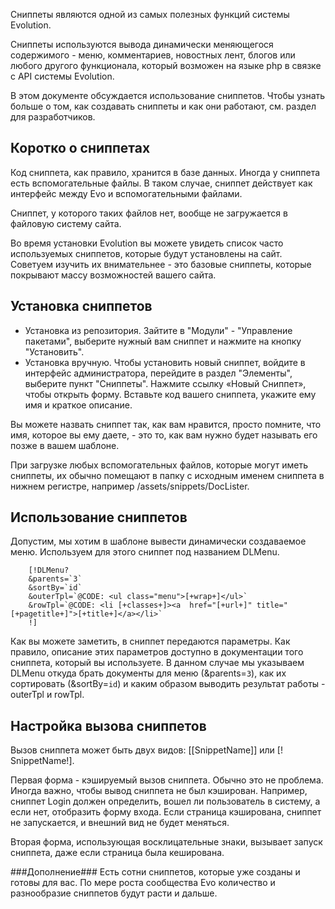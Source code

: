 Сниппеты являются одной из самых полезных функций системы Evolution.

Сниппеты используются вывода динамически меняющегося содержимого - меню, комментариев, новостных лент, блогов или любого другого функционала, который возможен на языке php в связке с API системы Evolution.

В этом документе обсуждается использование сниппетов. Чтобы узнать больше о том, как создавать сниппеты и как они работают, см. раздел для разработчиков.

## Коротко о сниппетах ##

Код сниппета, как правило, хранится в базе данных. Иногда у сниппета есть вспомогательные файлы. В таком случае, сниппет действует как интерфейс между Evo и вспомогательными файлами.

Сниппет, у которого таких файлов нет, вообще не загружается в файловую систему сайта.

Во время установки Evolution вы можете увидеть список часто используемых сниппетов, которые будут установлены на сайт. Советуем изучить их внимательнее - это базовые сниппеты, которые покрывают массу возможностей вашего сайта.

## Установка сниппетов ##

- Установка из репозитория.
Зайтите в "Модули" - "Управление пакетами", выберите нужный вам сниппет и нажмите на кнопку "Установить".
- Установка вручную.
Чтобы установить новый сниппет, войдите в интерфейс администратора, перейдите в раздел "Элементы", выберите пункт "Сниппеты". Нажмите ссылку «Новый Сниппет», чтобы открыть форму. Вставьте код вашего сниппета, укажите ему имя и краткое описание. 

Вы можете назвать сниппет так, как вам нравится, просто помните, что имя, которое вы ему даете, - это то, как вам нужно будет называть его позже в вашем шаблоне.

При загрузке любых вспомогательных файлов, которые могут иметь сниппеты, их обычно помещают в папку с исходным именем сниппета в нижнем регистре, например /assets/snippets/DocLister.

## Использование сниппетов ##
Допустим, мы хотим в шаблоне вывести динамически создаваемое меню. Используем для этого сниппет под названием DLMenu.
```
	[!DLMenu?
	&parents=`3`
	&sortBy=`id`
	&outerTpl=`@CODE: <ul class="menu">[+wrap+]</ul>`
	&rowTpl=`@CODE: <li [+classes+]><a  href="[+url+]" title="[+pagetitle+]">[+title+]</a></li>`
	!]
```
Как вы можете заметить, в сниппет передаются параметры. Как правило, описание этих параметров доступно в документации того сниппета, который вы используете. В данном случае мы указываем DLMenu откуда брать документы для меню (&parents=`3`), как их сортировать (&sortBy=`id`) и каким образом выводить результат работы - outerTpl и rowTpl.

## Настройка вызова сниппетов ##
Вызов сниппета может быть двух видов: [[SnippetName]] или [! SnippetName!].

Первая форма - кэшируемый вызов сниппета. Обычно это не проблема. Иногда важно, чтобы вывод сниппета не был кэширован. Например, сниппет Login должен определить, вошел ли пользователь в систему, а если нет, отобразить форму входа. Если страница кэширована, сниппет не запускается, и внешний вид не будет меняться.

Вторая форма, использующая восклицательные знаки, вызывает запуск сниппета, даже если страница была кеширована. 

###Дополнение###
Есть сотни сниппетов, которые уже созданы и готовы для вас. По мере роста сообщества Evo количество и разнообразие сниппетов будут расти и дальше.
